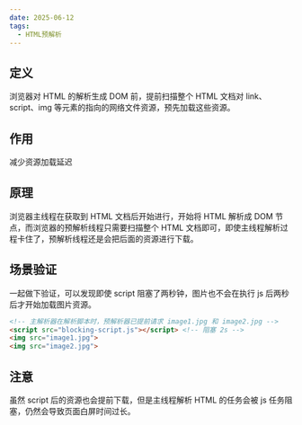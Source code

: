```yaml
---
date: 2025-06-12
tags:
  - HTML预解析
---
```



## 定义

浏览器对 HTML 的解析生成 DOM 前，提前扫描整个 HTML 文档对 link、script、img 等元素的指向的网络文件资源，预先加载这些资源。

## 作用

减少资源加载延迟

## 原理 

浏览器主线程在获取到 HTML 文档后开始进行，开始将 HTML 解析成 DOM 节点，而浏览器的预解析线程只需要扫描整个 HTML 文档即可，即使主线程解析过程卡住了，预解析线程还是会把后面的资源进行下载。

## 场景验证

一起做下验证，可以发现即使 script 阻塞了两秒钟，图片也不会在执行 js 后两秒后才开始加载图片资源。

```html
<!-- 主解析器在解析脚本时，预解析器已提前请求 image1.jpg 和 image2.jpg -->
<script src="blocking-script.js"></script> <!-- 阻塞 2s -->
<img src="image1.jpg">  
<img src="image2.jpg">
```

## 注意

虽然 script 后的资源也会提前下载，但是主线程解析 HTML 的任务会被 js 任务阻塞，仍然会导致页面白屏时间过长。